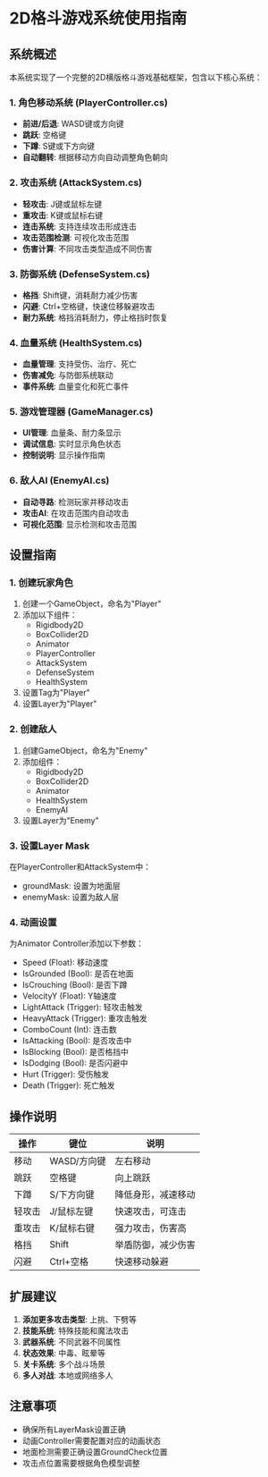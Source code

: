 # 2D格斗游戏系统使用指南

## 系统概述

本系统实现了一个完整的2D横版格斗游戏基础框架，包含以下核心系统：

### 1. 角色移动系统 (PlayerController.cs)
- **前进/后退**: WASD键或方向键
- **跳跃**: 空格键
- **下蹲**: S键或下方向键
- **自动翻转**: 根据移动方向自动调整角色朝向

### 2. 攻击系统 (AttackSystem.cs)
- **轻攻击**: J键或鼠标左键
- **重攻击**: K键或鼠标右键
- **连击系统**: 支持连续攻击形成连击
- **攻击范围检测**: 可视化攻击范围
- **伤害计算**: 不同攻击类型造成不同伤害

### 3. 防御系统 (DefenseSystem.cs)
- **格挡**: Shift键，消耗耐力减少伤害
- **闪避**: Ctrl+空格键，快速位移躲避攻击
- **耐力系统**: 格挡消耗耐力，停止格挡时恢复

### 4. 血量系统 (HealthSystem.cs)
- **血量管理**: 支持受伤、治疗、死亡
- **伤害减免**: 与防御系统联动
- **事件系统**: 血量变化和死亡事件

### 5. 游戏管理器 (GameManager.cs)
- **UI管理**: 血量条、耐力条显示
- **调试信息**: 实时显示角色状态
- **控制说明**: 显示操作指南

### 6. 敌人AI (EnemyAI.cs)
- **自动寻路**: 检测玩家并移动攻击
- **攻击AI**: 在攻击范围内自动攻击
- **可视化范围**: 显示检测和攻击范围

## 设置指南

### 1. 创建玩家角色
1. 创建一个GameObject，命名为"Player"
2. 添加以下组件：
   - Rigidbody2D
   - BoxCollider2D
   - Animator
   - PlayerController
   - AttackSystem
   - DefenseSystem
   - HealthSystem
3. 设置Tag为"Player"
4. 设置Layer为"Player"

### 2. 创建敌人
1. 创建GameObject，命名为"Enemy"
2. 添加组件：
   - Rigidbody2D
   - BoxCollider2D
   - Animator
   - HealthSystem
   - EnemyAI
3. 设置Layer为"Enemy"

### 3. 设置Layer Mask
在PlayerController和AttackSystem中：
- groundMask: 设置为地面层
- enemyMask: 设置为敌人层

### 4. 动画设置
为Animator Controller添加以下参数：
- Speed (Float): 移动速度
- IsGrounded (Bool): 是否在地面
- IsCrouching (Bool): 是否下蹲
- VelocityY (Float): Y轴速度
- LightAttack (Trigger): 轻攻击触发
- HeavyAttack (Trigger): 重攻击触发
- ComboCount (Int): 连击数
- IsAttacking (Bool): 是否攻击中
- IsBlocking (Bool): 是否格挡中
- IsDodging (Bool): 是否闪避中
- Hurt (Trigger): 受伤触发
- Death (Trigger): 死亡触发

## 操作说明

| 操作 | 键位 | 说明 |
|------|------|------|
| 移动 | WASD/方向键 | 左右移动 |
| 跳跃 | 空格键 | 向上跳跃 |
| 下蹲 | S/下方向键 | 降低身形，减速移动 |
| 轻攻击 | J/鼠标左键 | 快速攻击，可连击 |
| 重攻击 | K/鼠标右键 | 强力攻击，伤害高 |
| 格挡 | Shift | 举盾防御，减少伤害 |
| 闪避 | Ctrl+空格 | 快速移动躲避 |

## 扩展建议

1. **添加更多攻击类型**: 上挑、下劈等
2. **技能系统**: 特殊技能和魔法攻击
3. **武器系统**: 不同武器不同属性
4. **状态效果**: 中毒、眩晕等
5. **关卡系统**: 多个战斗场景
6. **多人对战**: 本地或网络多人

## 注意事项

- 确保所有LayerMask设置正确
- 动画Controller需要配置对应的动画状态
- 地面检测需要正确设置GroundCheck位置
- 攻击点位置需要根据角色模型调整